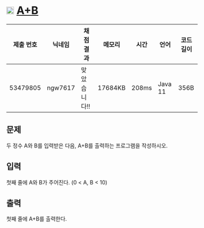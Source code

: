 # <img width="20px"  src="https://d2gd6pc034wcta.cloudfront.net/tier/1.svg" class="solvedac-tier"> [A+B](https://www.acmicpc.net/problem/1000) 

| 제출 번호 | 닉네임 | 채점 결과 | 메모리 | 시간 | 언어 | 코드 길이 |
|---|---|---|---|---|---|---|
|53479805|ngw7617|맞았습니다!! |17684KB|208ms|Java 11|356B|

## 문제
<p>두 정수 A와 B를 입력받은 다음, A+B를 출력하는 프로그램을 작성하시오.</p>

## 입력
<p>첫째 줄에 A와 B가 주어진다. (0 < A, B < 10)</p>

## 출력
<p>첫째 줄에 A+B를 출력한다.</p>

